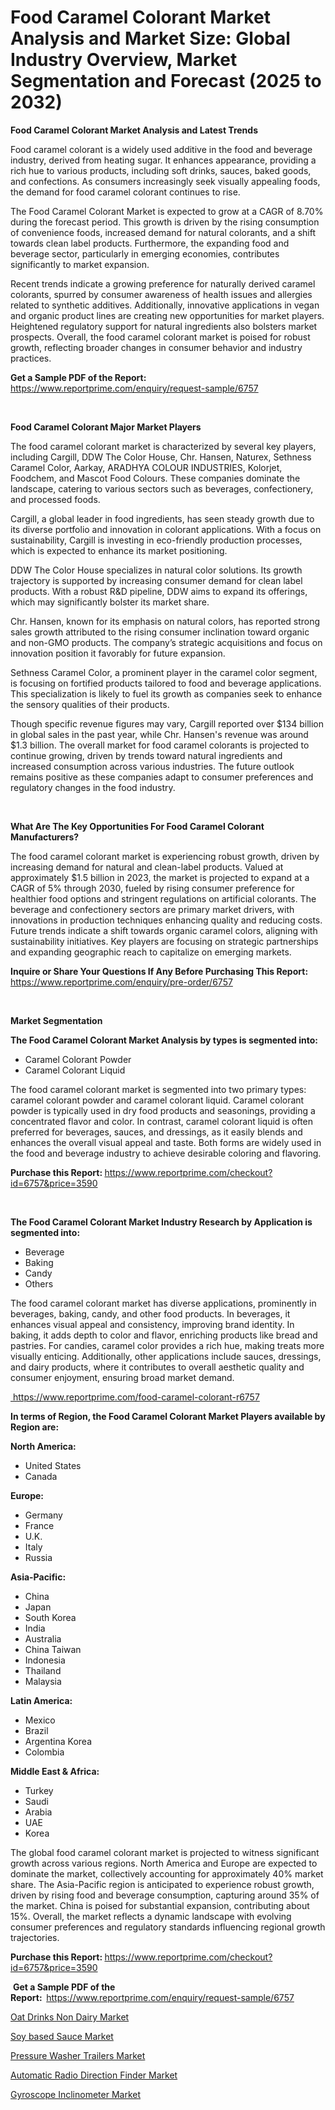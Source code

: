 <p><h1>Food Caramel Colorant Market Analysis and Market Size: Global Industry Overview, Market Segmentation and Forecast (2025 to 2032)</h1></p><p><strong>Food Caramel Colorant Market Analysis and Latest Trends</strong></p>
<p><p>Food caramel colorant is a widely used additive in the food and beverage industry, derived from heating sugar. It enhances appearance, providing a rich hue to various products, including soft drinks, sauces, baked goods, and confections. As consumers increasingly seek visually appealing foods, the demand for food caramel colorant continues to rise.</p><p>The Food Caramel Colorant Market is expected to grow at a CAGR of 8.70% during the forecast period. This growth is driven by the rising consumption of convenience foods, increased demand for natural colorants, and a shift towards clean label products. Furthermore, the expanding food and beverage sector, particularly in emerging economies, contributes significantly to market expansion. </p><p>Recent trends indicate a growing preference for naturally derived caramel colorants, spurred by consumer awareness of health issues and allergies related to synthetic additives. Additionally, innovative applications in vegan and organic product lines are creating new opportunities for market players. Heightened regulatory support for natural ingredients also bolsters market prospects. Overall, the food caramel colorant market is poised for robust growth, reflecting broader changes in consumer behavior and industry practices.</p></p>
<p><strong>Get a Sample PDF of the Report:&nbsp;</strong> <a href="https://www.reportprime.com/enquiry/request-sample/6757?utm_campaign=2263&utm_medium=2&utm_source=Github&utm_content=ia&utm_term=19032025&utm_id=food-caramel-colorant">https://www.reportprime.com/enquiry/request-sample/6757</a></p>
<p>&nbsp;</p>
<p><strong>Food Caramel Colorant Major Market Players</strong></p>
<p><p>The food caramel colorant market is characterized by several key players, including Cargill, DDW The Color House, Chr. Hansen, Naturex, Sethness Caramel Color, Aarkay, ARADHYA COLOUR INDUSTRIES, Kolorjet, Foodchem, and Mascot Food Colours. These companies dominate the landscape, catering to various sectors such as beverages, confectionery, and processed foods.</p><p>Cargill, a global leader in food ingredients, has seen steady growth due to its diverse portfolio and innovation in colorant applications. With a focus on sustainability, Cargill is investing in eco-friendly production processes, which is expected to enhance its market positioning.</p><p>DDW The Color House specializes in natural color solutions. Its growth trajectory is supported by increasing consumer demand for clean label products. With a robust R&D pipeline, DDW aims to expand its offerings, which may significantly bolster its market share.</p><p>Chr. Hansen, known for its emphasis on natural colors, has reported strong sales growth attributed to the rising consumer inclination toward organic and non-GMO products. The company’s strategic acquisitions and focus on innovation position it favorably for future expansion.</p><p>Sethness Caramel Color, a prominent player in the caramel color segment, is focusing on fortified products tailored to food and beverage applications. This specialization is likely to fuel its growth as companies seek to enhance the sensory qualities of their products.</p><p>Though specific revenue figures may vary, Cargill reported over $134 billion in global sales in the past year, while Chr. Hansen's revenue was around $1.3 billion. The overall market for food caramel colorants is projected to continue growing, driven by trends toward natural ingredients and increased consumption across various industries. The future outlook remains positive as these companies adapt to consumer preferences and regulatory changes in the food industry.</p></p>
<p>&nbsp;</p>
<p><strong>What Are The Key Opportunities For Food Caramel Colorant Manufacturers?</strong></p>
<p><p>The food caramel colorant market is experiencing robust growth, driven by increasing demand for natural and clean-label products. Valued at approximately $1.5 billion in 2023, the market is projected to expand at a CAGR of 5% through 2030, fueled by rising consumer preference for healthier food options and stringent regulations on artificial colorants. The beverage and confectionery sectors are primary market drivers, with innovations in production techniques enhancing quality and reducing costs. Future trends indicate a shift towards organic caramel colors, aligning with sustainability initiatives. Key players are focusing on strategic partnerships and expanding geographic reach to capitalize on emerging markets.</p></p>
<p><strong>Inquire or Share Your Questions If Any Before Purchasing This Report:</strong> <a href="https://www.reportprime.com/enquiry/pre-order/6757?utm_campaign=2263&utm_medium=2&utm_source=Github&utm_content=ia&utm_term=19032025&utm_id=food-caramel-colorant">https://www.reportprime.com/enquiry/pre-order/6757</a></p>
<p>&nbsp;</p>
<p><strong>Market Segmentation</strong></p>
<p><strong>The Food Caramel Colorant Market Analysis by types is segmented into:</strong></p>
<p><ul><li>Caramel Colorant Powder</li><li>Caramel Colorant Liquid</li></ul></p>
<p><p>The food caramel colorant market is segmented into two primary types: caramel colorant powder and caramel colorant liquid. Caramel colorant powder is typically used in dry food products and seasonings, providing a concentrated flavor and color. In contrast, caramel colorant liquid is often preferred for beverages, sauces, and dressings, as it easily blends and enhances the overall visual appeal and taste. Both forms are widely used in the food and beverage industry to achieve desirable coloring and flavoring.</p></p>
<p><strong>Purchase this Report:&nbsp;</strong><a href="https://www.reportprime.com/checkout?id=6757&price=3590&utm_campaign=2263&utm_medium=2&utm_source=Github&utm_content=ia&utm_term=19032025&utm_id=food-caramel-colorant">https://www.reportprime.com/checkout?id=6757&price=3590</a></p>
<p>&nbsp;</p>
<p><strong>The Food Caramel Colorant Market Industry Research by Application is segmented into:</strong></p>
<p><ul><li>Beverage</li><li>Baking</li><li>Candy</li><li>Others</li></ul></p>
<p><p>The food caramel colorant market has diverse applications, prominently in beverages, baking, candy, and other food products. In beverages, it enhances visual appeal and consistency, improving brand identity. In baking, it adds depth to color and flavor, enriching products like bread and pastries. For candies, caramel color provides a rich hue, making treats more visually enticing. Additionally, other applications include sauces, dressings, and dairy products, where it contributes to overall aesthetic quality and consumer enjoyment, ensuring broad market demand.</p></p>
<p><a href="https://www.reportprime.com/food-caramel-colorant-r6757?utm_campaign=2263&utm_medium=2&utm_source=Github&utm_content=ia&utm_term=19032025&utm_id=food-caramel-colorant">&nbsp;https://www.reportprime.com/food-caramel-colorant-r6757</a></p>
<p><strong>In terms of Region, the Food Caramel Colorant Market Players available by Region are:</strong></p>
<p>
    <p> <strong> North America: </strong>
        <ul>
            <li>United States</li>
            <li>Canada</li>
        </ul>
        </p> 
    <p> <strong> Europe: </strong>
        <ul>
            <li>Germany</li>
            <li>France</li>
            <li>U.K.</li>
            <li>Italy</li>
            <li>Russia</li>
        </ul>
        </p> 
    <p> <strong> Asia-Pacific: </strong>
        <ul>
            <li>China</li>
            <li>Japan</li>
            <li>South Korea</li>
            <li>India</li>
            <li>Australia</li>
            <li>China Taiwan</li>
            <li>Indonesia</li>
            <li>Thailand</li>
            <li>Malaysia</li>
        </ul>
        </p> 
    <p> <strong> Latin America: </strong>
        <ul>
            <li>Mexico</li>
            <li>Brazil</li>
            <li>Argentina Korea</li>
            <li>Colombia</li>
        </ul>
        </p> 
    <p> <strong> Middle East & Africa: </strong>
        <ul>
            <li>Turkey</li>
            <li>Saudi</li>
            <li>Arabia</li>
            <li>UAE</li>
            <li>Korea</li>
        </ul>
    </p>
    </p>
<p><p>The global food caramel colorant market is projected to witness significant growth across various regions. North America and Europe are expected to dominate the market, collectively accounting for approximately 40% market share. The Asia-Pacific region is anticipated to experience robust growth, driven by rising food and beverage consumption, capturing around 35% of the market. China is poised for substantial expansion, contributing about 15%. Overall, the market reflects a dynamic landscape with evolving consumer preferences and regulatory standards influencing regional growth trajectories.</p></p>
<p><strong>Purchase this Report: </strong><a href="https://www.reportprime.com/checkout?id=6757&price=3590&utm_campaign=2263&utm_medium=2&utm_source=Github&utm_content=ia&utm_term=19032025&utm_id=food-caramel-colorant">https://www.reportprime.com/checkout?id=6757&price=3590</a></p>
<p>&nbsp;<strong>Get a Sample PDF of the Report:&nbsp;&nbsp;</strong><a href="https://www.reportprime.com/enquiry/request-sample/6757?utm_campaign=2263&utm_medium=2&utm_source=Github&utm_content=ia&utm_term=19032025&utm_id=food-caramel-colorant">https://www.reportprime.com/enquiry/request-sample/6757</a></p>
<p><strong></strong></p>
<p><p><a href="https://github.com/ildyduedu/Market-Research-Report-List-1/blob/main/oat-drinks-non-dairy-market.md?utm_campaign=2263&utm_medium=2&utm_source=Github&utm_content=ia&utm_term=19032025&utm_id=food-caramel-colorant">Oat Drinks Non Dairy Market</a></p><p><a href="https://github.com/salkidtodo/Market-Research-Report-List-1/blob/main/soy-based-sauce-market.md?utm_campaign=2263&utm_medium=2&utm_source=Github&utm_content=ia&utm_term=19032025&utm_id=food-caramel-colorant">Soy based Sauce Market</a></p><p><a href="https://www.linkedin.com/pulse/revenue-growth-forecast-pressure-washer-trailers-market-uo6ie?utm_campaign=2263&utm_medium=2&utm_source=Github&utm_content=ia&utm_term=19032025&utm_id=food-caramel-colorant">Pressure Washer Trailers Market</a></p><p><a href="https://www.linkedin.com/pulse/foreign-opportunities-market-dynamics-automatic-radio-direction-lak9e?utm_campaign=2263&utm_medium=2&utm_source=Github&utm_content=ia&utm_term=19032025&utm_id=food-caramel-colorant">Automatic Radio Direction Finder Market</a></p><p><a href="https://www.linkedin.com/pulse/gyroscope-inclinometer-market-size-growing-cagr-141-forecast-tzb1e?utm_campaign=2263&utm_medium=2&utm_source=Github&utm_content=ia&utm_term=19032025&utm_id=food-caramel-colorant">Gyroscope Inclinometer Market</a></p></p>